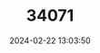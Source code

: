 ---
title: "34071"
category: "Callitris pyramidalis"
draft: false
date: 2024-02-22 13:03:50
languages:
  English: ["Swamp Cypress", "Swan River Cypress"]
---